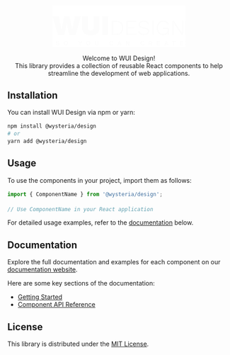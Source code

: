 <p align="center">
  <a href="https://wysteria.dev">
    <picture>
      <source width="300" media="(prefers-color-scheme: dark)" srcset="../../public/design-white.svg">
      <source width="300" media="(prefers-color-scheme: light)" srcset="../../public/design-black.svg">
      <img width="300" alt="WUI Design Logo" src="../../public/design-white.svg">
    </picture>
  </a>
</p>

<p align="center">
Welcome to WUI Design! <br>
This library provides a collection of reusable React components to help streamline the development of web applications.
</p>


## Installation

You can install WUI Design via npm or yarn:

```bash
npm install @wysteria/design
# or
yarn add @wysteria/design
```

## Usage

To use the components in your project, import them as follows:

```javascript
import { ComponentName } from '@wysteria/design';

// Use ComponentName in your React application
```

For detailed usage examples, refer to the [documentation](#documentation) below.

## Documentation

Explore the full documentation and examples for each component on our [documentation website](https://wysteria.dev).

Here are some key sections of the documentation:
- [Getting Started](https://wysteria.dev)
- [Component API Reference](https://wysteria.dev/components/button)

## License

This library is distributed under the [MIT License](LICENSE).